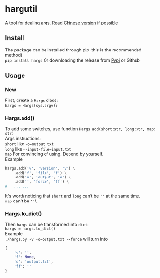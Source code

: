 # hargutil
A tool for dealing args.
Read [Chinese version](./README-zh.md) if possible

## Install
The package can be installed through pip (this is the recommended method)\
`pip install hargs`
Or downloading the release from [Pypi](https://pypi.org/project/hargs/) or Github

## Usage
### New
First, create a `Hargs` class:\
`hargs = Hargs(sys.argv)`\

### Hargs.add()
To add some switches, use function `Hargs.add(short:str, long:str, map: str)`\
Args instructions:\
`short` like `-o=output.txt`\
`long` like `--input-file=input.txt`\
`map` For convincing of using. Depend by yourself.\
Example:
```python
hargs.add('v', 'version', 'v') \
    .add('f', 'file', 'f') \
    .add('o', 'output', 'o') \
    .add('', 'force', 'ff') \
#   ... ...
```
It's worth noticing that `short` and `long` can't be `''` at the same time.\
`map` can't be `''`\

### Hargs.to_dict()
Then `hargs` can be transformed into `dict`:\
`hargs = hargs.to_dict()`\
Example:\
`./hargs.py -v -o=output.txt --force` will turn into
```python
{
    'v': '',
    'f': None,
    'o': 'output.txt',
    'ff': ''
}
```
